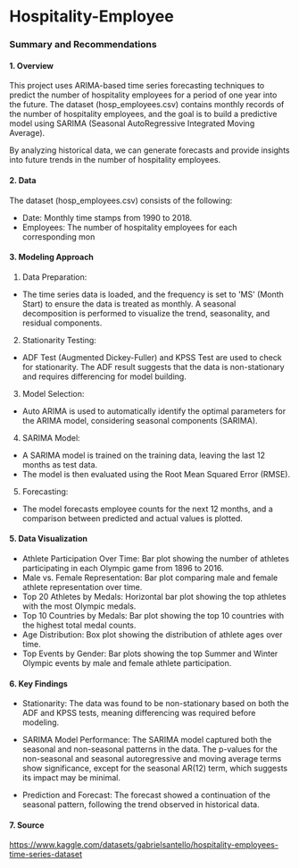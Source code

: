 # Hospitality-Employee

### Summary and Recommendations

#### 1. Overview

This project uses ARIMA-based time series forecasting techniques to predict the number of hospitality employees for a period of one year into the future. The dataset (hosp_employees.csv) contains monthly records of the number of hospitality employees, and the goal is to build a predictive model using SARIMA (Seasonal AutoRegressive Integrated Moving Average).

By analyzing historical data, we can generate forecasts and provide insights into future trends in the number of hospitality employees.

#### 2. Data

The dataset (hosp_employees.csv) consists of the following:

- Date: Monthly time stamps from 1990 to 2018.
- Employees: The number of hospitality employees for each corresponding mon

#### 3. Modeling Approach

1. Data Preparation: 

  - The time series data is loaded, and the frequency is set to 'MS' (Month Start) to ensure the data is treated as monthly.
    A seasonal decomposition is performed to visualize the trend, seasonality, and residual components.
    
2. Stationarity Testing:

- ADF Test (Augmented Dickey-Fuller) and KPSS Test are used to check for stationarity. The ADF result suggests that the data is non-stationary and requires differencing for model building.
  
3. Model Selection:

- Auto ARIMA is used to automatically identify the optimal parameters for the ARIMA model, considering seasonal components (SARIMA).

4. SARIMA Model:

- A SARIMA model is trained on the training data, leaving the last 12 months as test data.
- The model is then evaluated using the Root Mean Squared Error (RMSE).

5. Forecasting:

  - The model forecasts employee counts for the next 12 months, and a comparison between predicted and actual values is plotted.

#### 5. Data Visualization

- Athlete Participation Over Time: Bar plot showing the number of athletes participating in each Olympic game from 1896 to 2016.
- Male vs. Female Representation: Bar plot comparing male and female athlete representation over time.
- Top 20 Athletes by Medals: Horizontal bar plot showing the top athletes with the most Olympic medals.
- Top 10 Countries by Medals: Bar plot showing the top 10 countries with the highest total medal counts.
- Age Distribution: Box plot showing the distribution of athlete ages over time.
- Top Events by Gender: Bar plots showing the top Summer and Winter Olympic events by male and female athlete participation.

#### 6. Key Findings
      
- Stationarity: The data was found to be non-stationary based on both the ADF and KPSS tests, meaning differencing was required before modeling.

- SARIMA Model Performance: The SARIMA model captured both the seasonal and non-seasonal patterns in the data. The p-values for the non-seasonal and seasonal autoregressive and moving average terms show significance, except for the seasonal AR(12) term, which suggests its impact may be minimal.

- Prediction and Forecast: The forecast showed a continuation of the seasonal pattern, following the trend observed in historical data.
  
#### 7.  Source

https://www.kaggle.com/datasets/gabrielsantello/hospitality-employees-time-series-dataset

